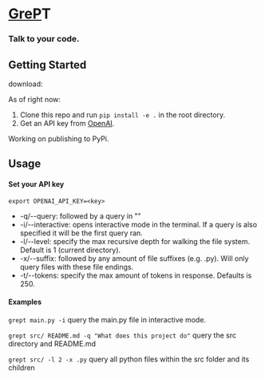 # <ins>GreP</ins>T
### Talk to your code. 

## Getting Started
download:

As of right now:

1. Clone this repo and run `pip install -e .` in the root directory.
2. Get an API key from [OpenAI](https://beta.openai.com/).

Working on publishing to PyPi.

## Usage

#### Set your API key

`export OPENAI_API_KEY=<key>`

 - -q/--query: followed by a query in ""
 - -i/--interactive: opens interactive mode in the terminal. If a query is also specified it will be the first query ran.
 - -l/--level: specify the max recursive depth for walking the file system. Default is 1 (current directory).
 - -x/--suffix: followed by any amount of file suffixes (e.g. .py). Will only query files with these file endings.
 - -t/--tokens: specify the max amount of tokens in response. Defaults is 250. 

#### Examples

`grept main.py -i` query the main.py file in interactive mode.

`grept src/ README.md -q "What does this project do"` query the src directory and README.md

`grept src/ -l 2 -x .py` query all python files within the src folder and its children
